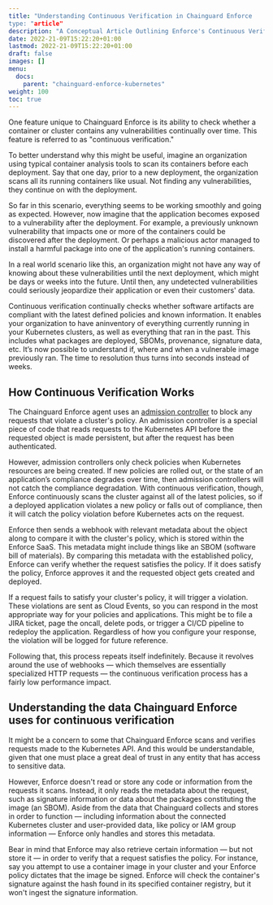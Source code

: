 ```yaml
---
title: "Understanding Continuous Verification in Chainguard Enforce
type: "article"
description: "A Conceptual Article Outlining Enforce's Continuous Verification Feature"
date: 2022-21-09T15:22:20+01:00
lastmod: 2022-21-09T15:22:20+01:00
draft: false
images: []
menu:
  docs:
    parent: "chainguard-enforce-kubernetes"
weight: 100
toc: true
---
```


One feature unique to Chainguard Enforce is its ability to check whether a container or cluster contains any vulnerabilities continually over time. This feature is referred to as "continuous verification."

To better understand why this might be useful, imagine an organization using typical container analysis tools to scan its containers before each deployment. Say that one day, prior to a new deployment, the organization scans all its running containers like usual. Not finding any vulnerabilities, they continue on with the deployment.

So far in this scenario, everything seems to be working smoothly and going as expected. However, now imagine that the application becomes exposed to a vulnerability after the deployment. For example, a previously unknown vulnerability that impacts one or more of the containers could be discovered after the deployment. Or perhaps a malicious actor managed to install a harmful package into one of the application's running containers. 

In a real world scenario like this, an organization might not have any way of knowing about these vulnerabilities until the next deployment, which might be days or weeks into the future. Until then, any undetected vulnerabilities could seriously jeopardize their application or even their customers' data.

Continuous verification continually checks whether software artifacts are compliant with the latest defined policies and known information. It enables your organization to have aninventory of everything currently running in your Kubernetes clusters, as well as everything that ran in the past. This includes what packages are deployed, SBOMs, provenance, signature data, etc. It’s now possible to understand if, where and when a vulnerable image previously ran. The time to resolution thus turns into seconds instead of weeks.


## How Continuous Verification Works

The Chainguard Enforce agent uses an [admission controller](https://kubernetes.io/docs/reference/access-authn-authz/admission-controllers/) to block any requests that violate a cluster's policy. An admission controller is a special piece of code that reads requests to the Kubernetes API before the requested object is made persistent, but after the request has been authenticated.

However, admission controllers only check policies when Kubernetes resources are being created. If new policies are rolled out, or the state of an application’s compliance degrades over time, then admission controllers will not catch the compliance degradation. With continuous verification, though, Enforce continuously scans the cluster against all of the latest policies, so if a deployed application violates a new policy or falls out of compliance, then it will catch the policy violation before Kubernetes acts on the request. 

Enforce then sends a webhook with relevant metadata about the object along to compare it with the cluster's policy, which is stored within the Enforce SaaS. This metadata might include things like an SBOM (software bill of materials). By comparing this metadata with the established policy, Enforce can verify whether the request satisfies the policy. If it does satisfy the policy, Enforce approves it and the requested object gets created and deployed.

If a request fails to satisfy your cluster's policy, it will trigger a violation. These violations are sent as Cloud Events, so you can respond in the most appropriate way for your policies and applications. This might be to file a JIRA ticket, page the oncall, delete pods, or trigger a CI/CD pipeline to redeploy the application. Regardless of how you configure your response, the violation will be logged for future reference.

Following that, this process repeats itself indefinitely. Because it revolves around the use of webhooks — which themselves are essentially specialized HTTP requests — the continuous verification process has a fairly low performance impact. 


## Understanding the data Chainguard Enforce uses for continuous verification

It might be a concern to some that Chainguard Enforce scans and verifies requests made to the Kubernetes API. And this would be understandable, given that one must place a great deal of trust in any entity that has access to sensitive data. 

However, Enforce doesn't read or store any code or information from the requests it scans. Instead, it only reads the metadata about the request, such as signature information or data about the packages constituting the image (an SBOM). Aside from the data that Chainguard collects and stores in order to function — including information about the connected Kubernetes cluster and user-provided data, like policy or IAM group information — Enforce only handles and stores this metadata.

Bear in mind that Enforce may also retrieve certain information — but not store it — in order to verify that a request satisfies the policy. For instance, say you attempt to use a container image in your cluster and your Enforce policy dictates that the image be signed. Enforce will check the container's signature against the hash found in its specified container registry, but it won't ingest the signature information.

